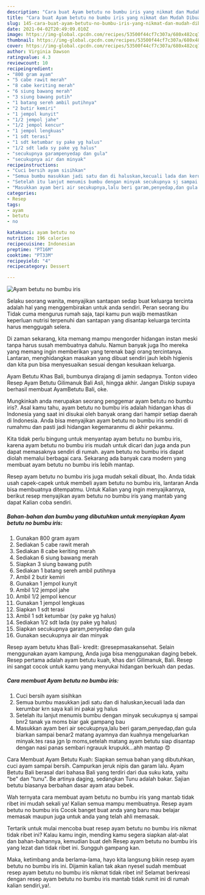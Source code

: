 ```yaml
---
description: "Cara buat Ayam betutu no bumbu iris yang nikmat dan Mudah Dibuat"
title: "Cara buat Ayam betutu no bumbu iris yang nikmat dan Mudah Dibuat"
slug: 145-cara-buat-ayam-betutu-no-bumbu-iris-yang-nikmat-dan-mudah-dibuat
date: 2021-04-02T20:49:09.010Z
image: https://img-global.cpcdn.com/recipes/53500f44cf7c307a/680x482cq70/ayam-betutu-no-bumbu-iris-foto-resep-utama.jpg
thumbnail: https://img-global.cpcdn.com/recipes/53500f44cf7c307a/680x482cq70/ayam-betutu-no-bumbu-iris-foto-resep-utama.jpg
cover: https://img-global.cpcdn.com/recipes/53500f44cf7c307a/680x482cq70/ayam-betutu-no-bumbu-iris-foto-resep-utama.jpg
author: Virginia Dawson
ratingvalue: 4.3
reviewcount: 10
recipeingredient:
- "800 gram ayam"
- "5 cabe rawit merah"
- "8 cabe keriting merah"
- "6 siung bawang merah"
- "3 siung bawang putih"
- "1 batang sereh ambil putihnya"
- "2 butir kemiri"
- "1 jempol kunyit"
- "1/2 jempol jahe"
- "1/2 jempol kencur"
- "1 jempol lengkuas"
- "1 sdt terasi"
- "1 sdt ketumbar sy pake yg halus"
- "1/2 sdt lada sy pake yg halus"
- "secukupnya garampenyedap dan gula"
- "secukupnya air dan minyak"
recipeinstructions:
- "Cuci bersih ayam sisihkan"
- "Semua bumbu masukkan jadi satu dan di haluskan,kecuali lada dan kerumbar krn saya kali ini pakai yg halus"
- "Setelah itu lanjut menumis bumbu dengan minyak secukupnya sj sampai bnr2 tanak ya moms biar gak gampang bau"
- "Masukkan ayam beri air secukupnya,lalu beri garam,penyedap,dan gula biarkan sampai benar2 matang ayamnya dan kuahnya mengeluarkan minyak.tes rasa jgn lp moms,setelah matang ayam betutu siap disantap dengan nasi panas sembari ngrauuk krupukk...ahh mantap 😍"
categories:
- Resep
tags:
- ayam
- betutu
- no

katakunci: ayam betutu no 
nutrition: 196 calories
recipecuisine: Indonesian
preptime: "PT16M"
cooktime: "PT33M"
recipeyield: "4"
recipecategory: Dessert

---
```



![Ayam betutu no bumbu iris](https://img-global.cpcdn.com/recipes/53500f44cf7c307a/680x482cq70/ayam-betutu-no-bumbu-iris-foto-resep-utama.jpg)

Selaku seorang wanita, menyajikan santapan sedap buat keluarga tercinta adalah hal yang menggembirakan untuk anda sendiri. Peran seorang ibu Tidak cuma mengurus rumah saja, tapi kamu pun wajib memastikan keperluan nutrisi terpenuhi dan santapan yang disantap keluarga tercinta harus menggugah selera.

Di zaman  sekarang, kita memang mampu mengorder hidangan instan meski tanpa harus susah membuatnya dahulu. Namun banyak juga lho mereka yang memang ingin memberikan yang terenak bagi orang tercintanya. Lantaran, menghidangkan masakan yang dibuat sendiri jauh lebih higienis dan kita pun bisa menyesuaikan sesuai dengan kesukaan keluarga. 

Ayam Betutu Khas Bali, bumbunya dirajang di jamin sedapnya. Tonton video Resep Ayam Betutu Gilimanuk Bali Asli, hingga akhir. Jangan Diskip supaya berhasil membuat AyamBetutu Bali, oke.

Mungkinkah anda merupakan seorang penggemar ayam betutu no bumbu iris?. Asal kamu tahu, ayam betutu no bumbu iris adalah hidangan khas di Indonesia yang saat ini disukai oleh banyak orang dari hampir setiap daerah di Indonesia. Anda bisa menyajikan ayam betutu no bumbu iris sendiri di rumahmu dan pasti jadi hidangan kegemaranmu di akhir pekanmu.

Kita tidak perlu bingung untuk menyantap ayam betutu no bumbu iris, karena ayam betutu no bumbu iris mudah untuk dicari dan juga anda pun dapat memasaknya sendiri di rumah. ayam betutu no bumbu iris dapat diolah memalui berbagai cara. Sekarang ada banyak cara modern yang membuat ayam betutu no bumbu iris lebih mantap.

Resep ayam betutu no bumbu iris juga mudah sekali dibuat, lho. Anda tidak usah capek-capek untuk membeli ayam betutu no bumbu iris, lantaran Anda bisa membuatnya ditempatmu. Untuk Kalian yang ingin menyajikannya, berikut resep menyajikan ayam betutu no bumbu iris yang mantab yang dapat Kalian coba sendiri.

<!--inarticleads1-->

##### Bahan-bahan dan bumbu yang dibutuhkan untuk menyiapkan Ayam betutu no bumbu iris:

1. Gunakan 800 gram ayam
1. Sediakan 5 cabe rawit merah
1. Sediakan 8 cabe keriting merah
1. Sediakan 6 siung bawang merah
1. Siapkan 3 siung bawang putih
1. Sediakan 1 batang sereh ambil putihnya
1. Ambil 2 butir kemiri
1. Gunakan 1 jempol kunyit
1. Ambil 1/2 jempol jahe
1. Ambil 1/2 jempol kencur
1. Gunakan 1 jempol lengkuas
1. Siapkan 1 sdt terasi
1. Ambil 1 sdt ketumbar (sy pake yg halus)
1. Sediakan 1/2 sdt lada (sy pake yg halus)
1. Siapkan secukupnya garam,penyedap dan gula
1. Gunakan secukupnya air dan minyak


Resep ayam betutu khas Bali- kredit: @resepmasakansehat. Selain menggunakan ayam kampung, Anda juga bisa menggunakan daging bebek. Resep pertama adalah ayam betutu kuah, khas dari Gilimanuk, Bali. Resep ini sangat cocok untuk kamu yang menyukai hidangan berkuah dan pedas. 

<!--inarticleads2-->

##### Cara membuat Ayam betutu no bumbu iris:

1. Cuci bersih ayam sisihkan
1. Semua bumbu masukkan jadi satu dan di haluskan,kecuali lada dan kerumbar krn saya kali ini pakai yg halus
1. Setelah itu lanjut menumis bumbu dengan minyak secukupnya sj sampai bnr2 tanak ya moms biar gak gampang bau
1. Masukkan ayam beri air secukupnya,lalu beri garam,penyedap,dan gula biarkan sampai benar2 matang ayamnya dan kuahnya mengeluarkan minyak.tes rasa jgn lp moms,setelah matang ayam betutu siap disantap dengan nasi panas sembari ngrauuk krupukk...ahh mantap 😍


Cara Membuat Ayam Betutu Kuah: Siapkan semua bahan yang dibutuhkan, cuci ayam sampai bersih. Campurkan jeruk nipis dan garam lalu. Ayam Betutu Bali berasal dari bahasa Bali yang terdiri dari dua suku kata, yaitu &#34;be&#34; dan &#34;tunu&#34;. Be artinya daging, sedangkan Tunu adalah bakar. Sajian betutu biasanya berbahan dasar ayam atau bebek. 

Wah ternyata cara membuat ayam betutu no bumbu iris yang mantab tidak ribet ini mudah sekali ya! Kalian semua mampu membuatnya. Resep ayam betutu no bumbu iris Cocok banget buat anda yang baru mau belajar memasak maupun juga untuk anda yang telah ahli memasak.

Tertarik untuk mulai mencoba buat resep ayam betutu no bumbu iris nikmat tidak ribet ini? Kalau kamu ingin, mending kamu segera siapkan alat-alat dan bahan-bahannya, kemudian buat deh Resep ayam betutu no bumbu iris yang lezat dan tidak ribet ini. Sungguh gampang kan. 

Maka, ketimbang anda berlama-lama, hayo kita langsung bikin resep ayam betutu no bumbu iris ini. Dijamin kalian tak akan nyesel sudah membuat resep ayam betutu no bumbu iris nikmat tidak ribet ini! Selamat berkreasi dengan resep ayam betutu no bumbu iris mantab tidak rumit ini di rumah kalian sendiri,ya!.

